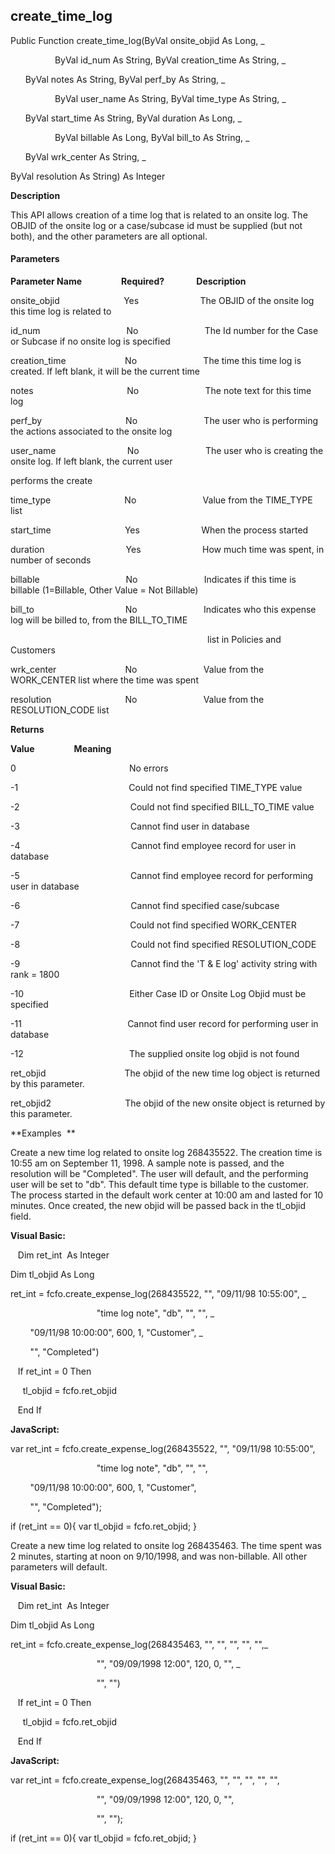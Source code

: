 create_time_log
-----------------

Public Function create_time_log(ByVal onsite_objid As Long, _

                  ByVal id_num As String, ByVal creation_time As String, _

      ByVal notes As String, ByVal perf_by As String, _

                  ByVal user_name As String, ByVal time_type As String, _

      ByVal start_time As String, ByVal duration As Long, _

                  ByVal billable As Long, ByVal bill_to As String, _

      ByVal wrk_center As String, _

ByVal resolution As String) As Integer

**Description**

This API allows creation of a time log that is related to an onsite log. The OBJID of the onsite log or a case/subcase id must be supplied (but not both), and the other parameters are all optional.

#### Parameters
**Parameter Name**                **Required?**             **Description**

onsite_objid                          Yes                         The OBJID of the onsite log this time log is related to

id_num                                   No                           The Id number for the Case or Subcase if no onsite log is specified

creation_time                        No                           The time this time log is created. If left blank, it will be the current time

notes                                      No                           The note text for this time log

perf_by                                  No                           The user who is performing the actions associated to the onsite log

user_name                             No                           The user who is creating the onsite log. If left blank, the current user

performs the create

time_type                              No                           Value from the TIME_TYPE list

start_time                              Yes                         When the process started

duration                                 Yes                         How much time was spent, in number of seconds

billable                                   No                           Indicates if this time is billable (1=Billable, Other Value = Not Billable)

bill_to                                     No                           Indicates who this expense log will be billed to, from the BILL_TO_TIME

                                                                                list in Policies and Customers

wrk_center                            No                           Value from the WORK_CENTER list where the time was spent

resolution                              No                           Value from the RESOLUTION_CODE list

**Returns**

**Value**                **Meaning**

0                                              No errors

-1                                             Could not find specified TIME_TYPE value

-2                                             Could not find specified BILL_TO_TIME value

-3                                             Cannot find user in database

-4                                             Cannot find employee record for user in database

-5                                             Cannot find employee record for performing user in database

-6                                             Cannot find specified case/subcase

-7                                             Could not find specified WORK_CENTER

-8                                             Could not find specified RESOLUTION_CODE

-9                                             Cannot find the 'T & E log' activity string with rank = 1800

-10                                           Either Case ID or Onsite Log Objid must be specified

-11                                           Cannot find user record for performing user in database

-12                                           The supplied onsite log objid is not found

ret_objid                                The objid of the new time log object is returned by this parameter.

ret_objid2                              The objid of the new onsite object is returned by this parameter.

**Examples  **

 Create a new time log related to onsite log 268435522. The creation time is 10:55 am on September 11, 1998. A sample note is passed, and the resolution will be "Completed". The user will default, and the performing user will be set to "db". This default time type is billable to the customer. The process started in the default work center at 10:00 am and lasted for 10 minutes. Once created, the new objid will be passed back in the tl_objid field.

**Visual Basic:**

   Dim ret_int  As Integer

Dim tl_objid As Long

ret_int = fcfo.create_expense_log(268435522, "", "09/11/98 10:55:00", _

                                   "time log note", "db", "", "", _

        "09/11/98 10:00:00", 600, 1, "Customer", _

        "", "Completed")

   If ret_int = 0 Then

     tl_objid = fcfo.ret_objid

   End If

**JavaScript:**

var ret_int = fcfo.create_expense_log(268435522, "", "09/11/98 10:55:00",

                                   "time log note", "db", "", "",

        "09/11/98 10:00:00", 600, 1, "Customer",

        "", "Completed");

if (ret_int == 0){ var tl_objid = fcfo.ret_objid; }

 Create a new time log related to onsite log 268435463. The time spent was 2 minutes, starting at noon on 9/10/1998, and was non-billable. All other parameters will default.

**Visual Basic:**

   Dim ret_int  As Integer

Dim tl_objid As Long

ret_int = fcfo.create_expense_log(268435463, "", "", "", "", "",_

                                   "", "09/09/1998 12:00", 120, 0, "", _

                                   "", "")

   If ret_int = 0 Then

     tl_objid = fcfo.ret_objid

   End If

**JavaScript:**

var ret_int = fcfo.create_expense_log(268435463, "", "", "", "", "",

                                   "", "09/09/1998 12:00", 120, 0, "",

                                   "", "");

if (ret_int == 0){ var tl_objid = fcfo.ret_objid; }